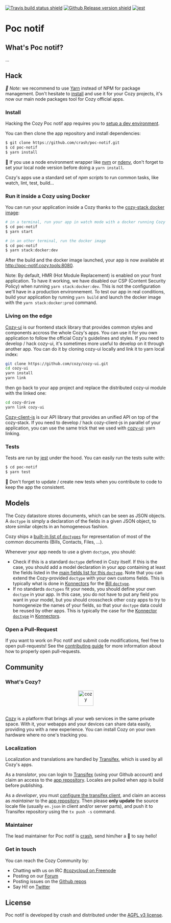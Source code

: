 [![Travis build status shield](https://img.shields.io/travis/crash/poc-notif/master.svg)](https://travis-ci.org/crash/poc-notif)
[![Github Release version shield](https://img.shields.io/github/tag/crash/poc-notif.svg)](https://github.com/crash/poc-notif/releases)
[![jest](https://facebook.github.io/jest/img/jest-badge.svg)](https://github.com/facebook/jest)


# Poc notif

## What's Poc notif?

<TODO>...


## Hack

_:pushpin: Note:_ we recommend to use [Yarn] instead of NPM for package management. Don't hesitate to [install][yarn-install] and use it for your Cozy projects, it's now our main node packages tool for Cozy official apps.

### Install

Hacking the Cozy Poc notif app requires you to [setup a dev environment][setup].

You can then clone the app repository and install dependencies:

```sh
$ git clone https://github.com/crash/poc-notif.git
$ cd poc-notif
$ yarn install
```

:pushpin: If you use a node environment wrapper like [nvm] or [ndenv], don't forget to set your local node version before doing a `yarn install`.

Cozy's apps use a standard set of _npm scripts_ to run common tasks, like watch, lint, test, build…


### Run it inside a Cozy using Docker

You can run your application inside a Cozy thanks to the [cozy-stack docker image][cozy-stack-docker]:

```sh
# in a terminal, run your app in watch mode with a docker running Cozy
$ cd poc-notif
$ yarn start
```

```sh
# in an other terminal, run the docker image 
$ cd poc-notif
$ yarn stack:docker:dev
``` 

After the build and the docker image launched, your app is now available at http://poc-notif.cozy.tools:8080.

Note: By default, HMR (Hot Module Replacement) is enabled on your front application. To have it working, we have disabled our CSP (Content Security Policy) when running `yarn stack:docker:dev`. This is not the configuration we'll have in a production environnement. To test our app in real conditions, build your application by running `yarn build` and launch the docker image with the `yarn stack:docker:prod` command.

### Living on the edge

[Cozy-ui] is our frontend stack library that provides common styles and components accross the whole Cozy's apps. You can use it for you own application to follow the official Cozy's guidelines and styles. If you need to develop / hack cozy-ui, it's sometimes more useful to develop on it through another app. You can do it by cloning cozy-ui locally and link it to yarn local index:

```sh
git clone https://github.com/cozy/cozy-ui.git
cd cozy-ui
yarn install
yarn link
```

then go back to your app project and replace the distributed cozy-ui module with the linked one:

```sh
cd cozy-drive
yarn link cozy-ui
```

[Cozy-client-js] is our API library that provides an unified API on top of the cozy-stack. If you need to develop / hack cozy-client-js in parallel of your application, you can use the same trick that we used with [cozy-ui]: yarn linking.


### Tests

Tests are run by [jest] under the hood. You can easily run the tests suite with:

```sh
$ cd poc-notif
$ yarn test
```

:pushpin: Don't forget to update / create new tests when you contribute to code to keep the app the consistent.


## Models

The Cozy datastore stores documents, which can be seen as JSON objects. A `doctype` is simply a declaration of the fields in a given JSON object, to store similar objects in an homogeneous fashion.

Cozy ships a [built-in list of `doctypes`][doctypes] for representation of most of the common documents (Bills, Contacts, Files, ...).

Whenever your app needs to use a given `doctype`, you should:

- Check if this is a standard `doctype` defined in Cozy itself. If this is the case, you should add a model declaration in your app containing at least the fields listed in the [main fields list for this `doctype`][doctypes]. Note that you can extend the Cozy-provided `doctype` with your own customs fields. This is typically what is done in [Konnectors] for the [Bill `doctype`][bill-doctype].
- If no standards `doctypes` fit your needs, you should define your own `doctype` in your app. In this case, you do not have to put any field you want in your model, but you should crosscheck other cozy apps to try to homogeneize the names of your fields, so that your `doctype` data could be reused by other apps. This is typically the case for the [Konnector `doctype`][konnector-doctype] in [Konnectors].


### Open a Pull-Request

If you want to work on Poc notif and submit code modifications, feel free to open pull-requests! See the [contributing guide][contribute] for more information about how to properly open pull-requests.


## Community

### What's Cozy?

<div align="center">
  <a href="https://cozy.io">
    <img src="https://cdn.rawgit.com/cozy/cozy-site/master/src/images/cozy-logo-name-horizontal-blue.svg" alt="cozy" height="48" />
  </a>
 </div>
 </br>

[Cozy] is a platform that brings all your web services in the same private space.  With it, your webapps and your devices can share data easily, providing you with a new experience. You can install Cozy on your own hardware where no one's tracking you.

### Localization

Localization and translations are handled by [Transifex][tx], which is used by all Cozy's apps.

As a _translator_, you can login to [Transifex][tx-signin] (using your Github account) and claim an access to the [app repository][tx-app]. Locales are pulled when app is build before publishing.

As a _developer_, you must [configure the transifex client][tx-client], and claim an access as _maintainer_ to the [app repository][tx-app]. Then please **only update** the source locale file (usually `en.json` in client and/or server parts), and push it to Transifex repository using the `tx push -s` command.


### Maintainer

The lead maintainer for Poc notif is [crash](https://github.com/crash), send him/her a :beers: to say hello!


### Get in touch

You can reach the Cozy Community by:

- Chatting with us on IRC [#cozycloud on Freenode][freenode]
- Posting on our [Forum][forum]
- Posting issues on the [Github repos][github]
- Say Hi! on [Twitter][twitter]


## License

Poc notif is developed by crash and distributed under the [AGPL v3 license][agpl-3.0].



[cozy]: https://cozy.io "Cozy Cloud"
[setup]: https://dev.cozy.io/#set-up-the-development-environment "Cozy dev docs: Set up the Development Environment"
[yarn]: https://yarnpkg.com/
[yarn-install]: https://yarnpkg.com/en/docs/install
[cozy-ui]: https://github.com/cozy/cozy-ui
[cozy-client-js]: https://github.com/cozy/cozy-client-js/
[cozy-stack-docker]: https://github.com/cozy/cozy-stack/blob/master/docs/client-app-dev.md#with-docker
[doctypes]: https://cozy.github.io/cozy-doctypes/
[bill-doctype]: https://github.com/cozy/cozy-konnector-libs/blob/master/models/bill.js
[konnector-doctype]: https://github.com/cozy/cozy-konnector-libs/blob/master/models/base_model.js
[konnectors]: https://github.com/cozy/cozy-konnector-libs
[agpl-3.0]: https://www.gnu.org/licenses/agpl-3.0.html
[contribute]: CONTRIBUTING.md
[tx]: https://www.transifex.com/cozy/
[tx-signin]: https://www.transifex.com/signin/
[tx-app]: https://www.transifex.com/cozy/<SLUG_TX>/dashboard/
[tx-client]: http://docs.transifex.com/client/
[freenode]: http://webchat.freenode.net/?randomnick=1&channels=%23cozycloud&uio=d4
[forum]: https://forum.cozy.io/
[github]: https://github.com/cozy/
[twitter]: https://twitter.com/cozycloud
[nvm]: https://github.com/creationix/nvm
[ndenv]: https://github.com/riywo/ndenv
[jest]: https://facebook.github.io/jest/

